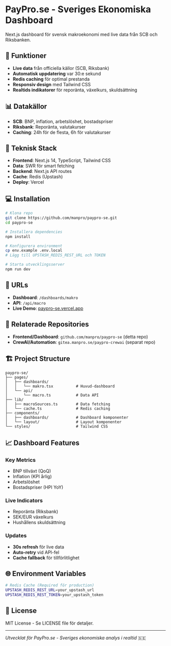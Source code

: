 # PayPro.se - Sveriges Ekonomiska Dashboard

Next.js dashboard för svensk makroekonomi med live data från SCB och Riksbanken.

## 🚀 Funktioner

- **Live data** från officiella källor (SCB, Riksbank)
- **Automatisk uppdatering** var 30:e sekund
- **Redis caching** för optimal prestanda
- **Responsiv design** med Tailwind CSS
- **Realtids indikatorer** för reporänta, växelkurs, skuldsättning

## 📊 Datakällor

- **SCB**: BNP, inflation, arbetslöshet, bostadspriser
- **Riksbank**: Reporänta, valutakurser
- **Caching**: 24h för de flesta, 6h för valutakurser

## 🔧 Teknisk Stack

- **Frontend**: Next.js 14, TypeScript, Tailwind CSS
- **Data**: SWR för smart fetching
- **Backend**: Next.js API routes
- **Cache**: Redis (Upstash)
- **Deploy**: Vercel

## 💻 Installation

```bash
# Klona repo
git clone https://github.com/manpro/paypro-se.git
cd paypro-se

# Installera dependencies
npm install

# Konfigurera environment
cp env.example .env.local
# Lägg till UPSTASH_REDIS_REST_URL och TOKEN

# Starta utvecklingsserver
npm run dev
```

## 📱 URLs

- **Dashboard**: `/dashboards/makro`
- **API**: `/api/macro`
- **Live Demo**: [paypro-se.vercel.app](https://paypro-se.vercel.app/dashboards/makro)

## 🔗 Relaterade Repositories

- **Frontend/Dashboard**: `github.com/manpro/paypro-se` (detta repo)
- **CrewAI/Automation**: `gitea.manpro.se/paypro-crewai` (separat repo)

## 🏗️ Project Structure

```
paypro-se/
├── pages/
│   ├── dashboards/
│   │   └── makro.tsx          # Huvud-dashboard
│   └── api/
│       └── macro.ts           # Data API
├── lib/
│   ├── macroSources.ts        # Data fetching
│   └── cache.ts               # Redis caching
├── components/
│   ├── dashboards/            # Dashboard komponenter
│   └── layout/                # Layout komponenter
└── styles/                    # Tailwind CSS
```

## 📈 Dashboard Features

### Key Metrics
- BNP tillväxt (QoQ)
- Inflation (KPI årlig)
- Arbetslöshet
- Bostadspriser (HPI YoY)

### Live Indicators
- Reporänta (Riksbank)
- SEK/EUR växelkurs
- Hushållens skuldsättning

### Updates
- **30s refresh** för live data
- **Auto-retry** vid API-fel
- **Cache fallback** för tillförlitlighet

## 🌐 Environment Variables

```bash
# Redis Cache (Required för production)
UPSTASH_REDIS_REST_URL=your_upstash_url
UPSTASH_REDIS_REST_TOKEN=your_upstash_token
```

## 📄 License

MIT License - Se LICENSE file för detaljer.

---
*Utvecklat för PayPro.se - Sveriges ekonomiska analys i realtid* 🇸🇪 